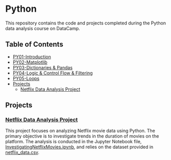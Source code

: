 # Python

This repository contains the code and projects completed during the Python data analysis course on DataCamp.

## Table of Contents

- [PY01-Introduction](#py01-introduction)
- [PY02-Matplotlib](#py02-matplotlib)
- [PY03-Dictionaries & Pandas](#py03-dictionaries--pandas)
- [PY04-Logic & Control Flow & Filtering](#py04-logic--control-flow--filtering)
- [PY05-Loops](#py05-loops)
- [Projects](#projects)
  - [Netflix Data Analysis Project](Projects/NetflixDataAnalysisProject)

## Projects

### [Netflix Data Analysis Project](Projects/NetflixDataAnalysisProject)

This project focuses on analyzing Netflix movie data using Python. The primary objective is to investigate trends in the duration of movies on the platform. The analysis is conducted in the Jupyter Notebook file, [InvestigatingNetflixMovies.ipynb](InvestigatingNetflixMovies.ipynb), and relies on the dataset provided in [netflix_data.csv](netflix_data.csv).
